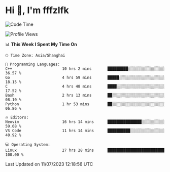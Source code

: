# Hi 👋, I'm fffzlfk

<!--START_SECTION:waka-->
![Code Time](http://img.shields.io/badge/Code%20Time-290%20hrs%2055%20mins-blue)

![Profile Views](http://img.shields.io/badge/Profile%20Views-0-blue)

📊 **This Week I Spent My Time On** 

```text
🕑︎ Time Zone: Asia/Shanghai

💬 Programming Languages: 
C++                      10 hrs 2 mins       █████████░░░░░░░░░░░░░░░░   36.57 % 
Go                       4 hrs 59 mins       █████░░░░░░░░░░░░░░░░░░░░   18.15 % 
C                        4 hrs 48 mins       ████░░░░░░░░░░░░░░░░░░░░░   17.52 % 
Bash                     2 hrs 13 mins       ██░░░░░░░░░░░░░░░░░░░░░░░   08.10 % 
Python                   1 hr 53 mins        ██░░░░░░░░░░░░░░░░░░░░░░░   06.86 % 

🔥 Editors: 
Neovim                   16 hrs 14 mins      ███████████████░░░░░░░░░░   59.08 % 
VS Code                  11 hrs 14 mins      ██████████░░░░░░░░░░░░░░░   40.92 % 

💻 Operating System: 
Linux                    27 hrs 28 mins      █████████████████████████   100.00 % 
```


 Last Updated on 11/07/2023 12:18:56 UTC
<!--END_SECTION:waka-->
